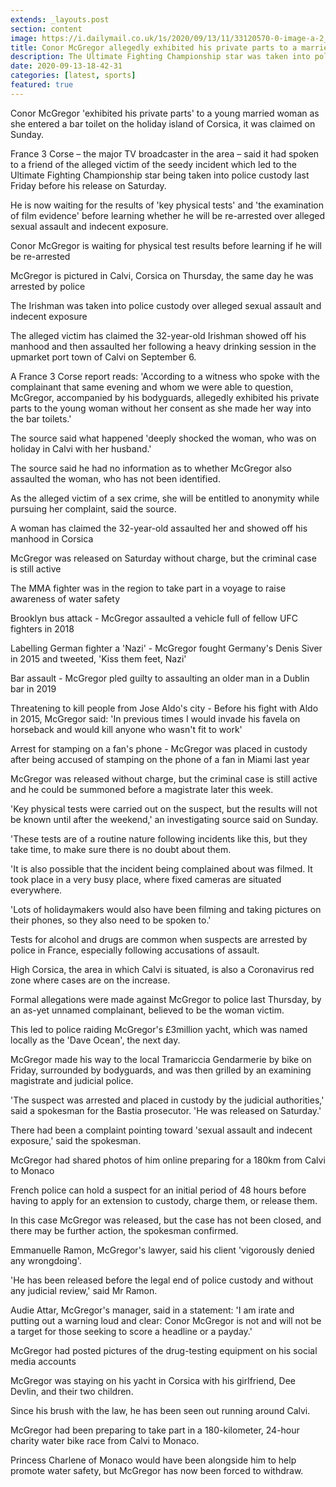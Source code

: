 ```yaml
---
extends: _layouts.post
section: content
image: https://i.dailymail.co.uk/1s/2020/09/13/11/33120570-0-image-a-2_1599992836767.jpg 
title: Conor McGregor allegedly exhibited his private parts to a married woman in a bar toilet in Corsica 
description: The Ultimate Fighting Championship star was taken into police custody on the French holiday island of Corsica last Friday following a complaint from a young woman. 
date: 2020-09-13-18-42-31 
categories: [latest, sports] 
featured: true 
--- 
```

Conor McGregor 'exhibited his private parts' to a young married woman as she entered a bar toilet on the holiday island of Corsica, it was claimed on Sunday.

France 3 Corse – the major TV broadcaster in the area – said it had spoken to a friend of the alleged victim of the seedy incident which led to the Ultimate Fighting Championship star being taken into police custody last Friday before his release on Saturday.

He is now waiting for the results of 'key physical tests' and 'the examination of film evidence' before learning whether he will be re-arrested over alleged sexual assault and indecent exposure.

Conor McGregor is waiting for physical test results before learning if he will be re-arrested

McGregor is pictured in Calvi, Corsica on Thursday, the same day he was arrested by police

The Irishman was taken into police custody over alleged sexual assault and indecent exposure

The alleged victim has claimed the 32-year-old Irishman showed off his manhood and then assaulted her following a heavy drinking session in the upmarket port town of Calvi on September 6.

A France 3 Corse report reads: 'According to a witness who spoke with the complainant that same evening and whom we were able to question, McGregor, accompanied by his bodyguards, allegedly exhibited his private parts to the young woman without her consent as she made her way into the bar toilets.'

The source said what happened 'deeply shocked the woman, who was on holiday in Calvi with her husband.'

The source said he had no information as to whether McGregor also assaulted the woman, who has not been identified.

As the alleged victim of a sex crime, she will be entitled to anonymity while pursuing her complaint, said the source.  

A woman has claimed the 32-year-old assaulted her and showed off his manhood in Corsica

McGregor was released on Saturday without charge, but the criminal case is still active

The MMA fighter was in the region to take part in a voyage to raise awareness of water safety

Brooklyn bus attack - McGregor assaulted a vehicle full of fellow UFC fighters in 2018

Labelling German fighter a 'Nazi' - McGregor fought Germany's Denis Siver in 2015 and tweeted, 'Kiss them feet, Nazi'

Bar assault - McGregor pled guilty to assaulting an older man in a Dublin bar in 2019

Threatening to kill people from Jose Aldo's city - Before his fight with Aldo in 2015, McGregor said: 'In previous times I would invade his favela on horseback and would kill anyone who wasn't fit to work'

Arrest for stamping on a fan's phone - McGregor was placed in custody after being accused of stamping on the phone of a fan in Miami last year

McGregor was released without charge, but the criminal case is still active and he could be summoned before a magistrate later this week.

'Key physical tests were carried out on the suspect, but the results will not be known until after the weekend,' an investigating source said on Sunday.

'These tests are of a routine nature following incidents like this, but they take time, to make sure there is no doubt about them.

'It is also possible that the incident being complained about was filmed. It took place in a very busy place, where fixed cameras are situated everywhere.

'Lots of holidaymakers would also have been filming and taking pictures on their phones, so they also need to be spoken to.'

Tests for alcohol and drugs are common when suspects are arrested by police in France, especially following accusations of assault.

High Corsica, the area in which Calvi is situated, is also a Coronavirus red zone where cases are on the increase.

Formal allegations were made against McGregor to police last Thursday, by an as-yet unnamed complainant, believed to be the woman victim.

This led to police raiding McGregor's £3million yacht, which was named locally as the 'Dave Ocean', the next day.

McGregor made his way to the local Tramariccia Gendarmerie by bike on Friday, surrounded by bodyguards, and was then grilled by an examining magistrate and judicial police.

'The suspect was arrested and placed in custody by the judicial authorities,' said a spokesman for the Bastia prosecutor. 'He was released on Saturday.'

There had been a complaint pointing toward 'sexual assault and indecent exposure,' said the spokesman. 

McGregor had shared photos of him online preparing for a 180km from Calvi to Monaco

French police can hold a suspect for an initial period of 48 hours before having to apply for an extension to custody, charge them, or release them.

In this case McGregor was released, but the case has not been closed, and there may be further action, the spokesman confirmed.

Emmanuelle Ramon, McGregor's lawyer, said his client 'vigorously denied any wrongdoing'.

'He has been released before the legal end of police custody and without any judicial review,' said Mr Ramon.

Audie Attar, McGregor's manager, said in a statement: 'I am irate and putting out a warning loud and clear: Conor McGregor is not and will not be a target for those seeking to score a headline or a payday.' 

McGregor had posted pictures of the drug-testing equipment on his social media accounts

McGregor was staying on his yacht in Corsica with his girlfriend, Dee Devlin, and their two children.

Since his brush with the law, he has been seen out running around Calvi.

McGregor had been preparing to take part in a 180-kilometer, 24-hour charity water bike race from Calvi to Monaco.

Princess Charlene of Monaco would have been alongside him to help promote water safety, but McGregor has now been forced to withdraw.

